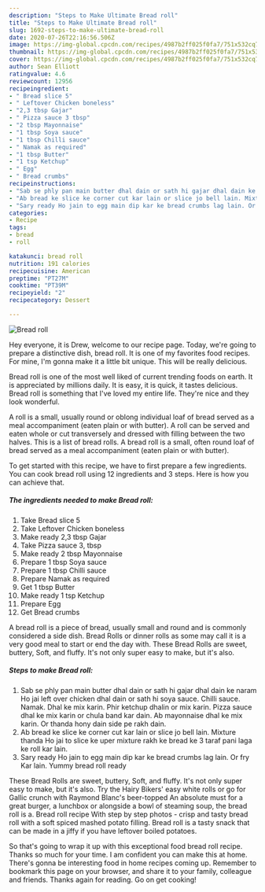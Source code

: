 ```yaml
---
description: "Steps to Make Ultimate Bread roll"
title: "Steps to Make Ultimate Bread roll"
slug: 1692-steps-to-make-ultimate-bread-roll
date: 2020-07-26T22:16:56.506Z
image: https://img-global.cpcdn.com/recipes/4987b2ff025f0fa7/751x532cq70/bread-roll-recipe-main-photo.jpg
thumbnail: https://img-global.cpcdn.com/recipes/4987b2ff025f0fa7/751x532cq70/bread-roll-recipe-main-photo.jpg
cover: https://img-global.cpcdn.com/recipes/4987b2ff025f0fa7/751x532cq70/bread-roll-recipe-main-photo.jpg
author: Sean Elliott
ratingvalue: 4.6
reviewcount: 12956
recipeingredient:
- " Bread slice 5"
- " Leftover Chicken boneless"
- "2,3 tbsp Gajar"
- " Pizza sauce 3 tbsp"
- "2 tbsp Mayonnaise"
- "1 tbsp Soya sauce"
- "1 tbsp Chilli sauce"
- " Namak as required"
- "1 tbsp Butter"
- "1 tsp Ketchup"
- " Egg"
- " Bread crumbs"
recipeinstructions:
- "Sab se phly pan main butter dhal dain or sath hi gajar dhal dain ke naram Ho jai left over chicken dhal dain or sath hi soya sauce. Chilli sauce. Namak. Dhal ke mix karin. Phir ketchup dhalin or mix karin. Pizza sauce dhal ke mix karin or chula band kar dain. Ab mayonnaise dhal ke mix karin. Or thanda hony dain side pe rakh dain."
- "Ab bread ke slice ke corner cut kar lain or slice jo bell lain. Mixture thanda Ho jai to slice ke uper mixture rakh ke bread ke 3 taraf pani laga ke roll kar lain."
- "Sary ready Ho jain to egg main dip kar ke bread crumbs lag lain. Or fry Kar lain. Yummy bread roll ready"
categories:
- Recipe
tags:
- bread
- roll

katakunci: bread roll 
nutrition: 191 calories
recipecuisine: American
preptime: "PT27M"
cooktime: "PT39M"
recipeyield: "2"
recipecategory: Dessert

---
```



![Bread roll](https://img-global.cpcdn.com/recipes/4987b2ff025f0fa7/751x532cq70/bread-roll-recipe-main-photo.jpg)

Hey everyone, it is Drew, welcome to our recipe page. Today, we're going to prepare a distinctive dish, bread roll. It is one of my favorites food recipes. For mine, I'm gonna make it a little bit unique. This will be really delicious.

Bread roll is one of the most well liked of current trending foods on earth. It is appreciated by millions daily. It is easy, it is quick, it tastes delicious. Bread roll is something that I've loved my entire life. They're nice and they look wonderful.

A roll is a small, usually round or oblong individual loaf of bread served as a meal accompaniment (eaten plain or with butter). A roll can be served and eaten whole or cut transversely and dressed with filling between the two halves. This is a list of bread rolls. A bread roll is a small, often round loaf of bread served as a meal accompaniment (eaten plain or with butter).


To get started with this recipe, we have to first prepare a few ingredients. You can cook bread roll using 12 ingredients and 3 steps. Here is how you can achieve that.

<!--inarticleads1-->

##### The ingredients needed to make Bread roll:

1. Take  Bread slice 5
1. Take  Leftover Chicken boneless
1. Make ready 2,3 tbsp Gajar
1. Take  Pizza sauce 3, tbsp
1. Make ready 2 tbsp Mayonnaise
1. Prepare 1 tbsp Soya sauce
1. Prepare 1 tbsp Chilli sauce
1. Prepare  Namak as required
1. Get 1 tbsp Butter
1. Make ready 1 tsp Ketchup
1. Prepare  Egg
1. Get  Bread crumbs


A bread roll is a piece of bread, usually small and round and is commonly considered a side dish. Bread Rolls or dinner rolls as some may call it is a very good meal to start or end the day with. These Bread Rolls are sweet, buttery, Soft, and fluffy. It&#39;s not only super easy to make, but it&#39;s also. 

<!--inarticleads2-->

##### Steps to make Bread roll:

1. Sab se phly pan main butter dhal dain or sath hi gajar dhal dain ke naram Ho jai left over chicken dhal dain or sath hi soya sauce. Chilli sauce. Namak. Dhal ke mix karin. Phir ketchup dhalin or mix karin. Pizza sauce dhal ke mix karin or chula band kar dain. Ab mayonnaise dhal ke mix karin. Or thanda hony dain side pe rakh dain.
1. Ab bread ke slice ke corner cut kar lain or slice jo bell lain. Mixture thanda Ho jai to slice ke uper mixture rakh ke bread ke 3 taraf pani laga ke roll kar lain.
1. Sary ready Ho jain to egg main dip kar ke bread crumbs lag lain. Or fry Kar lain. Yummy bread roll ready


These Bread Rolls are sweet, buttery, Soft, and fluffy. It&#39;s not only super easy to make, but it&#39;s also. Try the Hairy Bikers&#39; easy white rolls or go for Gallic crunch with Raymond Blanc&#39;s beer-topped An absolute must for a great burger, a lunchbox or alongside a bowl of steaming soup, the bread roll is a. Bread roll recipe With step by step photos - crisp and tasty bread roll with a soft spiced mashed potato filling. Bread roll is a tasty snack that can be made in a jiffy if you have leftover boiled potatoes. 

So that's going to wrap it up with this exceptional food bread roll recipe. Thanks so much for your time. I am confident you can make this at home. There's gonna be interesting food in home recipes coming up. Remember to bookmark this page on your browser, and share it to your family, colleague and friends. Thanks again for reading. Go on get cooking!
